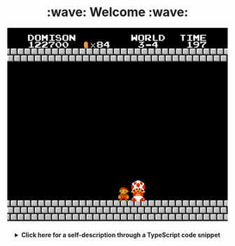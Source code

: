 <h1 align="center">:wave: Welcome :wave:</h1>
<p align="center"><img src="https://github.com/domison/domison/blob/main/assets/wigflip.com-thankyoumario.gif"></img></p>

<h4 align="center"><details><summary>Click here for a self-description through a TypeScript code snippet</summary><span align="center"><img align="center" src="https://github.com/domison/domison/blob/main/assets/carbonTScodesnippet.png"></img></span></details></h4>
